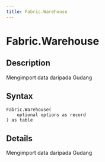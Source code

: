 ```yaml
---
title: Fabric.Warehouse
---
```


# Fabric.Warehouse


## Description

Mengimport data daripada Gudang


## Syntax

```powerquery
Fabric.Warehouse(
    optional options as record
) as table
```


## Details

Mengimport data daripada Gudang


